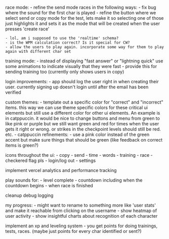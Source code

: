 race mode: 
    - refine the send mode races in the following ways:
        - fix bug where the sound for the first char is played
    - refine the button where we select send or copy mode for the test, lets make it so selecting one of those just highlights it and sets it as the mode that will be created when the user presses 'create race'

    - lol, am i supposed to use the 'realtime' schema?
    - is the WPM calculation correct? Is it special for CW?
    - allow the users to play again. incorporate some way for them to play again with different char set

training mode:
    - instead of displaying "fast answer" or "lightning quick" use some animations to indicate visually that they were fast
    - provide this for sending training too (currently only shows users in copy)

login improvements:
    - app should log the user right in when creating their user. currently signing up doesn't login until after the email has been verified

custom themes:
    - template out a specific color for "correct" and "incorrect" items. this way we can use theme specific colors for these critical ui elements but still use a different color for other ui elements. An example is in catppuccin. it would be nice to change buttons and menu from green to like pink or purple but we still want green and red for times when the user gets it right or wrong. or strikes in the checkpoint levels should still be red. etc.
    - catppuccin refinements:
        - use a pink color instead of the green accent but make sure things that should be green (like feedback on correct items is green?)

icons throughout the ui:
    - copy
    - send
    - time
    - words
    - training
    - race - checkered flag pls
    - login/log out
    - settings

implement vercel analytics and performance tracking

play sounds for:
    - level complete
    - countdown including when the countdown begins
    - when race is finished

cleanup debug logging

my progress:
    - might want to rename to something more like 'user stats' and make it reachable from clicking on the username
    - show heatmap of user activity
    - show insightful charts about recognition of each character

implement an xp and leveling system
    - you get points for doing trainings, tests, races. (maybe just points for every char identified or sent?)